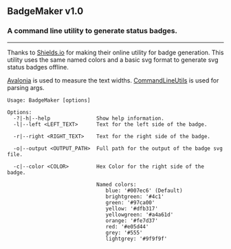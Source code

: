 ## BadgeMaker v1.0
### A command line utility to generate status badges.
----

Thanks to [Shields.io](https://shields.io/) for making their online utility for badge generation.  This utility uses the same named colors and a basic svg format to generate svg status badges offline.

[Avalonia](https://avaloniaui.net/) is used to measure the text widths.
[CommandLineUtils](https://github.com/natemcmaster/CommandLineUtils) is used for parsing args.

```
Usage: BadgeMaker [options]

Options:
  -?|-h|--help               Show help information.
  -l|--left <LEFT_TEXT>      Text for the left side of the badge.

  -r|--right <RIGHT_TEXT>    Text for the right side of the badge.

  -o|--output <OUTPUT_PATH>  Full path for the output of the badge svg file.

  -c|--color <COLOR>         Hex Color for the right side of the badge.

                             Named colors:
                                blue: '#007ec6' (Default)
                                brightgreen: '#4c1'
                                green: '#97ca00'
                                yellow: '#dfb317'
                                yellowgreen: '#a4a61d'
                                orange: '#fe7d37'
                                red: '#e05d44'
                                grey: '#555'
                                lightgrey: '#9f9f9f'

```
